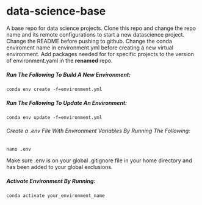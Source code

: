 # data-science-base

A base repo for data science projects. Clone this repo and change the repo name
and its remote configurations to start a new datascience project. Change the
README before pushing to github. Change the conda enviroment name in environment.yml before creating
a new virtual environment. Add packages needed for for specific projects to the version of environment.yaml in the **renamed** repo.

##### Run The Following To Build A New Environment:
```
conda env create -f=environment.yml
```

##### Run The Following To Update An Environment:
```
conda env update -f=environment.yml
```

###### Create a .env File With Environment Variables By Running The Following:
```
nano .env
```
Make sure .env is on your global .gitignore file in your home directory and has
been added to your global exclusions.

##### Activate Environment By Running:
```
conda activate your_environment_name
```

